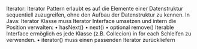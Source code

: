 Iterator:
Iterator Pattern erlaubt es auf die Elemente einer Datenstruktur sequentiell zuzugreifen, ohne den Aufbau der Datenstruktur zu kennen.
In Java: Iterator Klasse muss Iterator Interface umsetzen und intern die Position verwalten:
•	hasNext()
•	next()
•	optional remove()
Iterable Interface ermöglich es jede Klasse (z.B. Collecion) in for each Schleifen zu verwenden.
•	iterator() muss einen passenden Iterator zurückliefern
